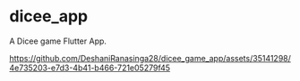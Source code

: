 # dicee_app

A Dicee game Flutter App.





https://github.com/DeshaniRanasinga28/dicee_game_app/assets/35141298/4e735203-e7d3-4b41-b466-721e05279f45

